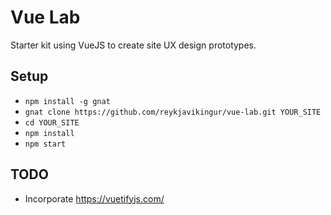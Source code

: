 # Vue Lab

Starter kit using VueJS to create site UX design prototypes.


## Setup

* `npm install -g gnat`
* `gnat clone https://github.com/reykjavikingur/vue-lab.git YOUR_SITE`
* `cd YOUR_SITE`
* `npm install`
* `npm start`


## TODO

* Incorporate https://vuetifyjs.com/
